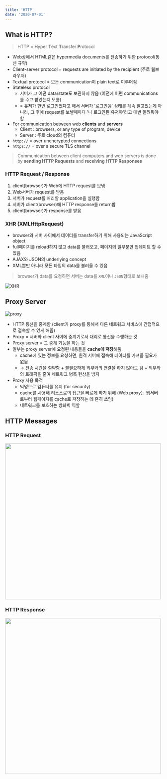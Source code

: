 ```yaml
---
title: 'HTTP'
date: '2020-07-01'
---
```


## What is HTTP?

> <span>HTTP</span> = **H**yper **T**ext **T**ransfer **P**rotocol

- Web상에서 HTML같은 hypermedia documents를 전송하기 위한 protocol(통신 규약)
- Client-server protocol = requests are initiated by the recipient (주로 웹브라우저)
- Textual protocol = 모든 communication이 plain text로 이루어짐
- <span>Stateless</span> protocol
  - 서버가 그 어떤 data/state도 보관하지 않음 (이전에 어떤 communications를 주고 받았는지 모름)
  - = 유저가 한번 로그인했다고 해서 서버가 '로그인됨' 상태를 계속 알고있는게 아니라, 그 후에 request를 보낼때마다 '나 로그인된 유저야'라고 매번 알려줘야함
- For communication between web **clients** and **servers**
  - Client : browsers, or any type of program, device
  - Server : 주로 cloud의 컴퓨터
- `http://` = over unencrypted connections
- `https://` = over a secure TLS channel

> Communication between client computers and web servers is done by **sending HTTP Requests** and **receiving HTTP Responses**

### HTTP Request / Response

1. client(browser)가 Web에 HTTP request를 보냄
2. Web서버가 request를 받음
3. 서버가 request를 처리할 application을 실행함
4. 서버가 client(browser)에 HTTP response를 return함
5. client(browser)가 response를 받음

### XHR (XMLHttpRequest)

- browser와 서버 사이에서 데이터를 transfer하기 위해 사용되는 JavaScript object
- full페이지를 reload하지 않고 data를 불러오고, 페이지의 일부분만 업데이트 할 수 있음
- AJAX와 JSON의 underlying concept
- XML뿐만 아니라 모든 타입의 data를 불러올 수 있음

> browser가 data를 요청하면 서버는 data를 `XML`이나 `JSON`형태로 보내줌

![XHR](https://www.w3schools.com/whatis/img_ajax.gif)

## Proxy Server

![proxy](https://mdn.mozillademos.org/files/13679/Client-server-chain.png)

- <span>HTTP 통신을 중계</span>함 (client가 proxy를 통해서 다른 네트워크 서비스에 간접적으로 접속할 수 있게 해줌)
- Proxy = 서버와 client 사이에 중계기로서 대리로 통신을 수행하는 것
- Proxy server = 그 중계 기능을 하는 것
- 일부는 proxy server에 요청된 내용들을 **cache에 저장**해둠
  - cache에 있는 정보를 요청하면, 원격 서버에 접속해 데이터를 가져올 필요가 없음
  - → 전송 시간을 절약함 + 불필요하게 외부와의 연결을 하지 않아도 됨 + 외부와의 트래픽을 줄여 네트워크 병목 현상을 방지
- Proxy 사용 목적
  - 익명으로 컴퓨터를 유지 (for security)
  - cache를 사용해 리소스로의 접근을 빠르게 하기 위해 (Web proxy는 웹서버로부터 웹페이지를 cache로 저장하는 데 흔히 쓰임)
  - 네트워크를 보호하는 방화벽 역할

## HTTP Messages

### HTTP Request

<img src="https://mdn.mozillademos.org/files/13687/HTTP_Request.png" width="500px">

### HTTP Response

<img src="https://mdn.mozillademos.org/files/13691/HTTP_Response.png" width="500px">
